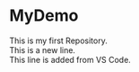 # MyDemo
This is my first Repository.
<br>
This is a new line.
<br>
This line is added from VS Code.
